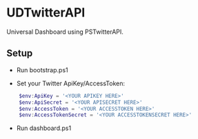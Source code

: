 # UDTwitterAPI
 
Universal Dashboard using PSTwitterAPI.

## Setup

- Run bootstrap.ps1

- Set your Twitter ApiKey/AccessToken:
```powershell
    $env:ApiKey = '<YOUR APIKEY HERE>'
    $env:ApiSecret = '<YOUR APISECRET HERE>'
    $env:AccessToken = '<YOUR ACCESSTOKEN HERE>'
    $env:AccessTokenSecret = '<YOUR ACCESSTOKENSECRET HERE>'
```

- Run dashboard.ps1
